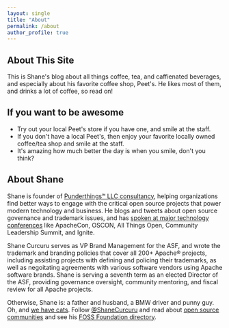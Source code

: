 ```yaml
---
layout: single
title: "About"
permalink: /about
author_profile: true
---
```


## About This Site

This is Shane's blog about all things coffee, tea, and caffienated beverages, and especially about his favorite coffee shop, Peet's.  He likes most of them, and drinks a lot of coffee, so read on!

## If you want to be awesome

  - Try out your local Peet's store if you have one, and smile at the staff.
  - If you don't have a local Peet's, then enjoy your favorite locally owned coffee/tea shop and smile at the staff.
  - It's amazing how much better the day is when you smile, don't you think?

## About Shane

Shane is founder of [Punderthings℠ LLC consultancy](http://punderthings.com/), helping organizations find better ways to engage with the critical open source projects that power modern technology and business.  He blogs and tweets about open source governance and trademark issues, and has [spoken at major technology conferences](http://ShaneSlides.com/) like ApacheCon, OSCON, All Things Open, Community Leadership Summit, and Ignite.

Shane Curcuru serves as VP Brand Management for the ASF, and wrote the trademark and branding policies that cover all 200+ Apache® projects, including assisting projects with defining and policing their trademarks, as well as negoitating agreements with various software vendors using Apache software brands.  Shane is serving a seventh term as an elected Director of the ASF, providing governance oversight, community mentoring, and fiscal review for all Apache projects.

Otherwise, Shane is: a father and husband, a BMW driver and punny guy. Oh, and [we have cats](https://www.instagram.com/shanecurcuru/). Follow [@ShaneCurcuru](https://twitter.com/shanecurcuru) and read about [open source communities](http://CommunityOverCode.com) and see his [FOSS Foundation directory](http://ChooseAFoundation.com).